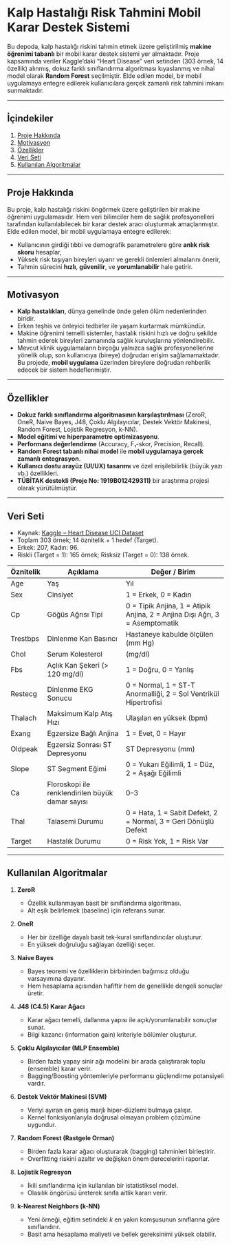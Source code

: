 # Kalp Hastalığı Risk Tahmini Mobil Karar Destek Sistemi

Bu depoda, kalp hastalığı riskini tahmin etmek üzere geliştirilmiş **makine öğrenimi tabanlı** bir mobil karar destek sistemi yer almaktadır. Proje kapsamında veriler Kaggle’daki “Heart Disease” veri setinden (303 örnek, 14 özellik) alınmış, dokuz farklı sınıflandırma algoritması kıyaslanmış ve nihai model olarak **Random Forest** seçilmiştir. Elde edilen model, bir mobil uygulamaya entegre edilerek kullanıcılara gerçek zamanlı risk tahmini imkanı sunmaktadır.

---

## İçindekiler

1. [Proje Hakkında](#proje-hakkında)  
2. [Motivasyon](#motivasyon)  
3. [Özellikler](#özellikler)  
4. [Veri Seti](#veri-seti)  
5. [Kullanılan Algoritmalar](#kullanılan-algoritmalar)  
---

## Proje Hakkında

Bu proje, kalp hastalığı riskini öngörmek üzere geliştirilen bir makine öğrenimi uygulamasıdır. Hem veri bilimciler hem de sağlık profesyonelleri tarafından kullanılabilecek bir karar destek aracı oluşturmak amaçlanmıştır. Elde edilen model, bir mobil uygulamaya entegre edilerek:
- Kullanıcının girdiği tıbbi ve demografik parametrelere göre **anlık risk skoru** hesaplar,
- Yüksek risk taşıyan bireyleri uyarır ve gerekli önlemleri almalarını önerir,
- Tahmin sürecini **hızlı**, **güvenilir**, ve **yorumlanabilir** hale getirir.

---

## Motivasyon

- **Kalp hastalıkları**, dünya genelinde önde gelen ölüm nedenlerinden biridir.  
- Erken teşhis ve önleyici tedbirler ile yaşam kurtarmak mümkündür.  
- Makine öğrenimi temelli sistemler, hastalık riskini hızlı ve doğru şekilde tahmin ederek bireyleri zamanında sağlık kuruluşlarına yönlendirebilir.  
- Mevcut klinik uygulamaların birçoğu yalnızca sağlık profesyonellerine yönelik olup, son kullanıcıya (bireye) doğrudan erişim sağlamamaktadır. Bu projede, **mobil uygulama** üzerinden bireylere doğrudan rehberlik edecek bir sistem hedeflenmiştir.

---

## Özellikler

- **Dokuz farklı sınıflandırma algoritmasının karşılaştırılması** (ZeroR, OneR, Naive Bayes, J48, Çoklu Algılayıcılar, Destek Vektör Makinesi, Random Forest, Lojistik Regresyon, k-NN).   
- **Model eğitimi ve hiperparametre optimizasyonu**.  
- **Performans değerlendirme** (Accuracy, F₁-skor, Precision, Recall).  
- **Random Forest tabanlı nihai model** ile **mobil uygulamaya gerçek zamanlı entegrasyon**.  
- **Kullanıcı dostu arayüz (UI/UX) tasarımı** ve özel erişilebilirlik (büyük yazı vb.) özellikleri.  
- **TÜBİTAK destekli (Proje No: 1919B012429311)** bir araştırma projesi olarak yürütülmüştür.  

---

## Veri Seti

- Kaynak: [Kaggle – Heart Disease UCI Dataset](https://www.kaggle.com/ronitf/heart-disease-uci)  
- Toplam 303 örnek; 14 öznitelik + 1 hedef (Target).  
- Erkek: 207, Kadın: 96.  
- Riskli (Target = 1): 165 örnek; Risksiz (Target = 0): 138 örnek.  

| Öznitelik | Açıklama                                    | Değer / Birim                       |
|-----------|---------------------------------------------|-------------------------------------|
| Age       | Yaş                                         | Yıl                                 |
| Sex       | Cinsiyet                                    | 1 = Erkek, 0 = Kadın                |
| Cp        | Göğüs Ağrısı Tipi                           | 0 = Tipik Anjina, 1 = Atipik Anjina, 2 = Anjina Dışı Ağrı, 3 = Asemptomatik |
| Trestbps  | Dinlenme Kan Basıncı                        | Hastaneye kabulde ölçülen (mm Hg)   |
| Chol      | Serum Kolesterol                            | (mg/dl)                             |
| Fbs       | Açlık Kan Şekeri (> 120 mg/dl)              | 1 = Doğru, 0 = Yanlış               |
| Restecg   | Dinlenme EKG Sonucu                         | 0 = Normal, 1 = ST-T Anormalliği, 2 = Sol Ventrikül Hipertrofisi |
| Thalach   | Maksimum Kalp Atış Hızı                     | Ulaşılan en yüksek (bpm)            |
| Exang     | Egzersize Bağlı Anjina                      | 1 = Evet, 0 = Hayır                 |
| Oldpeak   | Egzersiz Sonrası ST Depresyonu              | ST Depresyonu (mm)                  |
| Slope     | ST Segment Eğimi                            | 0 = Yukarı Eğilimli, 1 = Düz, 2 = Aşağı Eğilimli |
| Ca        | Floroskopi ile renklendirilen büyük damar sayısı | 0–3                               |
| Thal      | Talasemi Durumu                             | 0 = Hata, 1 = Sabit Defekt, 2 = Normal, 3 = Geri Dönüşlü Defekt |
| Target    | Hastalık Durumu                             | 0 = Risk Yok, 1 = Risk Var          |

---

## Kullanılan Algoritmalar

1. **ZeroR**  
   - Özellik kullanmayan basit bir sınıflandırma algoritması.  
   - Alt eşik belirlemek (baseline) için referans sunar.  

2. **OneR**  
   - Her bir özelliğe dayalı basit tek-kural sınıflandırıcılar oluşturur.  
   - En yüksek doğruluğu sağlayan özelliği seçer.  

3. **Naive Bayes**  
   - Bayes teoremi ve özelliklerin birbirinden bağımsız olduğu varsayımına dayanır.  
   - Hem hesaplama açısından hafiftir hem de genellikle dengeli sonuçlar üretir.  

4. **J48 (C4.5) Karar Ağacı**  
   - Karar ağacı temelli, dallanma yapısı ile açık/yorumlanabilir sonuçlar sunar.  
   - Bilgi kazancı (information gain) kriteriyle bölümler oluşturur.  

5. **Çoklu Algılayıcılar (MLP Ensemble)**  
   - Birden fazla yapay sinir ağı modelini bir arada çalıştırarak toplu (ensemble) karar verir.  
   - Bagging/Boosting yöntemleriyle performansı güçlendirme potansiyeli vardır.  

6. **Destek Vektör Makinesi (SVM)**  
   - Veriyi ayıran en geniş marjlı hiper-düzlemi bulmaya çalışır.  
   - Kernel fonksiyonlarıyla doğrusal olmayan problem çözümüne uygundur.  

7. **Random Forest (Rastgele Orman)**  
   - Birden fazla karar ağacı oluşturarak (bagging) tahminleri birleştirir.  
   - Overfitting riskini azaltır ve değişken önem derecelerini raporlar.  

8. **Lojistik Regresyon**  
   - İkili sınıflandırma için kullanılan bir istatistiksel model.  
   - Olasılık öngörüsü üreterek sınıfa aitlik kararı verir.  

9. **k-Nearest Neighbors (k-NN)**  
   - Yeni örneği, eğitim setindeki *k* en yakın komşusunun sınıflarına göre sınıflandırır.  
   - Basit ama hesaplama maliyeti ve bellek gereksinimi yüksek olabilir.  
